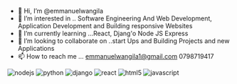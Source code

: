 - 👋 Hi, I’m @emmanuelwangila
- 👀 I’m interested in .. Software Engineering
And Web Development, Application Development and 
Building responsive Websites 
- 🌱 I’m currently learning ...React, Djang'o
Node JS Express 
- 💞️ I’m looking to collaborate on ..start Ups and Building
Projects and new Applications 
- 📫 How to reach me ...
 emmanuelwangila1@gmail.com
0798719417

<!---
emmanuelwangila/emmanuelwangila is a ✨ special ✨ repository because its `README.md` (this file) appears on your GitHub profile.
You can click the Preview link to take a look at your changes.
--->
![nodejs](https://user-images.githubusercontent.com/79250258/225387569-49342f9e-7a19-4914-b4d9-fb531a901358.png)
![python](https://user-images.githubusercontent.com/79250258/225387580-c6d043a7-8c68-4578-89e3-bb47ad6987d5.png)
![django](https://user-images.githubusercontent.com/79250258/225387588-5cb21d7f-5b5c-41cc-a967-9fe965be27b9.png)
![react](https://user-images.githubusercontent.com/79250258/225387592-6fc9916c-533f-4060-a2ae-d67ca6041d5a.png)
![html5](https://user-images.githubusercontent.com/79250258/225387594-c2b0bd9b-f49b-473b-aaca-ef6f4fc63ae5.png)
![javascript](https://user-images.githubusercontent.com/79250258/225387598-cd3d2ce0-4e55-4fe3-9d9c-6e1d161f7b41.png)
